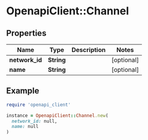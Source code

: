 # OpenapiClient::Channel

## Properties

| Name | Type | Description | Notes |
| ---- | ---- | ----------- | ----- |
| **network_id** | **String** |  | [optional] |
| **name** | **String** |  | [optional] |

## Example

```ruby
require 'openapi_client'

instance = OpenapiClient::Channel.new(
  network_id: null,
  name: null
)
```

